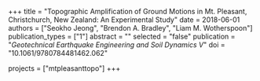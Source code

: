 +++
title = "Topographic Amplification of Ground Motions in Mt. Pleasant, Christchurch, New Zealand: An Experimental Study"
date = 2018-06-01
authors = ["Seokho Jeong", "Brendon A. Bradley", "Liam M. Wotherspoon"]
publication_types = ["1"]
abstract = ""
selected = "false"
publication = "*Geotechnical Earthquake Engineering and Soil Dynamics V*"
doi = "10.1061/9780784481462.062"

projects = ["mtpleasanttopo"]
+++

